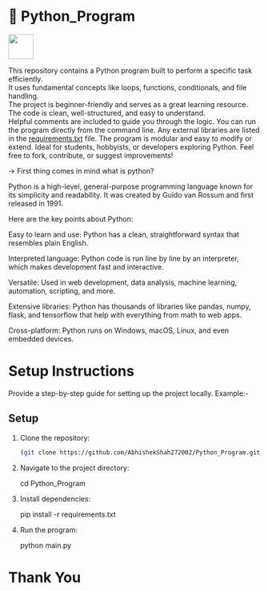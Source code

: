 #  🐍 Python_Program
   
  <img src="https://cdn.jsdelivr.net/gh/devicons/devicon/icons/python/python-original.svg" width="50"/> 
    
  
This repository contains a Python program built to perform a specific task efficiently.   
It uses fundamental concepts like loops, functions, conditionals, and file handling.   
The project is beginner-friendly and serves as a great learning resource.  
The code is clean, well-structured, and easy to understand.  
Helpful comments are included to guide you through the logic. 
You can run the program directly from the command line.
Any external libraries are listed in the [requirements.txt](https://pip.pypa.io/en/stable/reference/requirements-file-format/) file.
The program is modular and easy to modify or extend.
Ideal for students, hobbyists, or developers exploring Python.
Feel free to fork, contribute, or suggest improvements!
 
-> First thing comes in mind what is python?

Python is a high-level, general-purpose programming language known for its simplicity and readability. It was created by Guido van Rossum and first released in 1991.

Here are the key points about Python:

Easy to learn and use: Python has a clean, straightforward syntax that resembles plain English.

Interpreted language: Python code is run line by line by an interpreter, which makes development fast and interactive.

Versatile: Used in web development, data analysis, machine learning, automation, scripting, and more.

Extensive libraries: Python has thousands of libraries like pandas, numpy, flask, and tensorflow that help with everything from math to web apps.

Cross-platform: Python runs on Windows, macOS, Linux, and even embedded devices.


# Setup Instructions


Provide a step-by-step guide for setting up the project locally.
Example:-

## Setup
1. Clone the repository:
   ```bash
   (git clone https://github.com/AbhishekShah272002/Python_Program.git)


2. Navigate to the project directory:

   cd Python_Program

3. Install dependencies:

   pip install -r requirements.txt 

4. Run the program:

   python main.py



# Thank You
